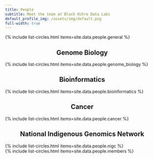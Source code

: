 ```yaml
---
title: People
subtitle: Meet the team at Black Ochre Data Labs
default_profile_img: /assets/img/default.png
full-width: true
---
```

<html>
<style>

 .grid { 
  display: grid;
  grid-template-columns: repeat(4, 300px);
  grid-auto-rows: minmax(300px, auto);
  max-width: 1200px;
  margin: auto;
  gap: 10px;
  word-break: normal;
  align-content: space-evenly;
  justify-items: center;
  justify-content: center;
 }

</style>
<body>
<main class="grid">
{% include list-circles.html items=site.data.people.general %}
 </main>
 <h2><center>Genome Biology</center></h2>
 <main class="grid">
{% include list-circles.html items=site.data.people.genome_biology %}
  </main>
 <h2><center>Bioinformatics</center></h2>
 <main class="grid">
{% include list-circles.html items=site.data.people.bioinformatics %}
  </main>
 <h2><center>Cancer</center></h2>
 <main class="grid">
{% include list-circles.html items=site.data.people.cancer %}
  </main>
 <h2><center>National Indigenous Genomics Network</center></h2>
 <main class="grid">
{% include list-circles.html items=site.data.people.nigc %}
  </main>
 <main class="grid">
{% include list-circles.html items=site.data.people.members %}
</main>
 </body>
</html>
